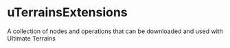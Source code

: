 # uTerrainsExtensions
A collection of nodes and operations that can be downloaded and used with Ultimate Terrains
